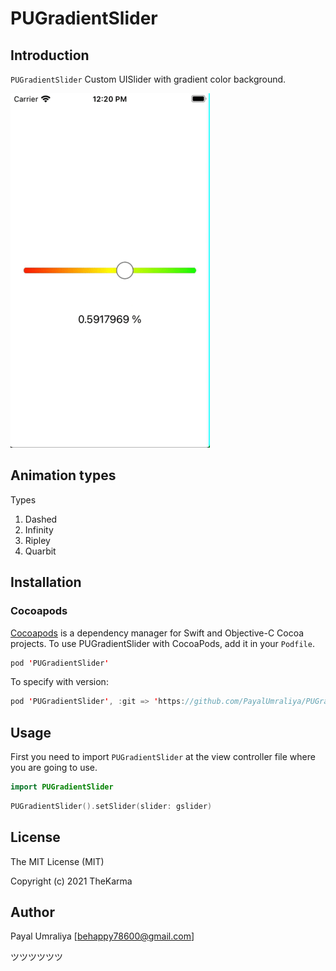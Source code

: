 # PUGradientSlider

## Introduction

`PUGradientSlider` Custom UISlider with gradient color background.

![Output](https://github.com/PayalUmraliya/PUGradientSlider/blob/main/output.gif)

## Animation types

Types                   

1. Dashed 
2. Infinity
3. Ripley
4. Quarbit

## Installation

### Cocoapods

[Cocoapods](https://cocoapods.org/#install) is a dependency manager for Swift and Objective-C Cocoa projects. To use PUGradientSlider with CocoaPods, add it in your `Podfile`.

```swift
pod 'PUGradientSlider'
```

To specify with version:

```swift
pod 'PUGradientSlider', :git => 'https://github.com/PayalUmraliya/PUGradientSlider.git', :branch => '1.0.1'
```

## Usage

First you need to import `PUGradientSlider` at the view controller file where you are going to use.

```swift
import PUGradientSlider
```

```swift
PUGradientSlider().setSlider(slider: gslider)
```

###

## License

The MIT License (MIT)

Copyright (c) 2021 TheKarma


## Author

Payal Umraliya [behappy78600@gmail.com] 

ツツツツツツ
